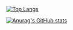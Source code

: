 [![Top Langs](https://github-readme-stats.vercel.app/api/top-langs/?username=bloier&layout=compact&theme=tokyonight)](https://github.com/bloier/github-readme-stats)

[![Anurag's GitHub stats](https://github-readme-stats.vercel.app/api?username=bloier&hide=stars&show_icons=true&theme=tokyonight)](https://github.com/bloier/github-readme-stats)


<!--
**bloier/bloier** is a ✨ _special_ ✨ repository because its `README.md` (this file) appears on your GitHub profile.

Here are some ideas to get you started:

- 🔭 I’m currently working on ...
- 🌱 I’m currently learning ...
- 👯 I’m looking to collaborate on ...
- 🤔 I’m looking for help with ...
- 💬 Ask me about ...
- 📫 How to reach me: ...
- 😄 Pronouns: ...
- ⚡ Fun fact: ...
-->
